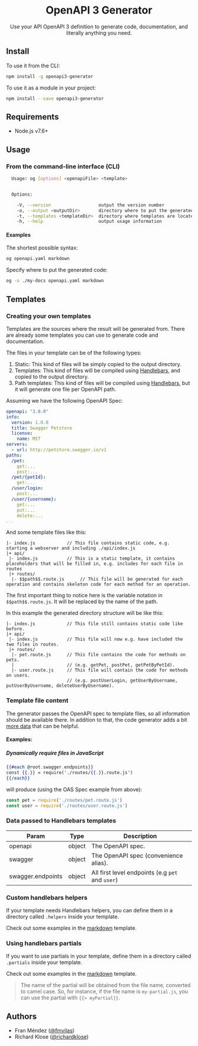 <h1 align="center">OpenAPI 3 Generator</h1>
<p align="center">
  Use your API OpenAPI 3 definition to generate code, documentation, and literally anything you need.
</p>

## Install

To use it from the CLI:

```bash
npm install -g openapi3-generator
```

To use it as a module in your project:

```bash
npm install --save openapi3-generator
```

## Requirements

* Node.js v7.6+

## Usage

### From the command-line interface (CLI)

```bash
  Usage: og [options] <openapiFile> <template>


  Options:

    -V, --version                  output the version number
    -o, --output <outputDir>       directory where to put the generated files (defaults to current directory)
    -t, --templates <templateDir>  directory where templates are located (defaults to internal templates directory)
    -h, --help                     output usage information
```

#### Examples

The shortest possible syntax:
```bash
og openapi.yaml markdown
```

Specify where to put the generated code:
```bash
og -o ./my-docs openapi.yaml markdown
```

## Templates

### Creating your own templates
Templates are the sources where the result will be generated from. There are already some templates
you can use to generate code and documentation.

The files in your template can be of the following types:
1. Static: This kind of files will be simply copied to the output directory.
2. Templates: This kind of files will be compiled using [Handlebars](http://handlebarsjs.com/), and copied to the output directory.
3. Path templates: This kind of files will be compiled using [Handlebars](http://handlebarsjs.com/), but it will generate one file per OpenAPI path.

Assuming we have the following OpenAPI Spec:
```yaml
openapi: "3.0.0"
info:
  version: 1.0.0
  title: Swagger Petstore
  license:
    name: MIT
servers:
  - url: http://petstore.swagger.io/v1
paths:
  /pet:
    get:...
    post:...
  /pet/{petId}:
    get:...
  /user/login:
    post:...
  /user/{username}:
    get:...
    put:...
    delete:...
...
```
And some template files like this:
```
|- index.js            // This file contains static code, e.g. starting a webserver and including ./api/index.js
|+ api/
 |- index.js           // This is a static template, it contains placeholders that will be filled in, e.g. includes for each file in routes
 |+ routes/
  |- $$path$$.route.js      // This file will be generated for each operation and contains skeleton code for each method for an operation.
```
The first important thing to notice here is the variable notation in `$$path$$.route.js`. It will be replaced by the name of the path.

In this example the generated directory structure will be like this:
```
|- index.js            // This file still contains static code like before.
|+ api/
 |- index.js           // This file will now e.g. have included the two files in routes.
 |+ routes/
  |- pet.route.js      // This file contains the code for methods on pets.
  |                    // (e.g. getPet, postPet, getPetByPetId).
  |- user.route.js     // This file will contain the code for methods on users.
                       // (e.g. postUserLogin, getUserByUsername, putUserByUsername, deleteUserByUsername).
```

### Template file content
The generator passes the OpenAPI spec to template files, so all information should be available there.
In addition to that, the code generator adds a bit [more data](#data-that-is-passed-into-handlebars) that can be helpful.

#### Examples:
##### Dynamically require files in JavaScript
```mustache
{{#each @root.swagger.endpoints}}
const {{.}} = require('./routes/{{.}}.route.js')
{{/each}}
```
will produce (using the OAS Spec example from above):
```js
const pet = require('./routes/pet.route.js')
const user = require('./routes/user.route.js')
```

### Data passed to Handlebars templates
| Param | Type | Description |
| --- | --- | --- |
|openapi|object|The OpenAPI spec.|
|swagger|object|The OpenAPI spec (convenience alias).|
|swagger.endpoints| object | All first level endpoints (e.g  `pet` and `user`) |

### Custom handlebars helpers
If your template needs Handlebars helpers, you can define them in a directory called `.helpers` inside your template.

Check out some examples in the [markdown](./markdown/.helpers) template.

### Using handlebars partials
If you want to use partials in your template, define them in a directory called `.partials` inside your template.

Check out some examples in the [markdown](./markdown/.partials) template.

> The name of the partial will be obtained from the file name, converted to camel case. So, for instance, if the file name is `my-partial.js`, you can use the partial with `{{> myPartial}}`.

## Authors

* Fran Méndez ([@fmvilas](http://twitter.com/fmvilas))
* Richard Klose ([@richardklose](http://github.com/richardklose))
